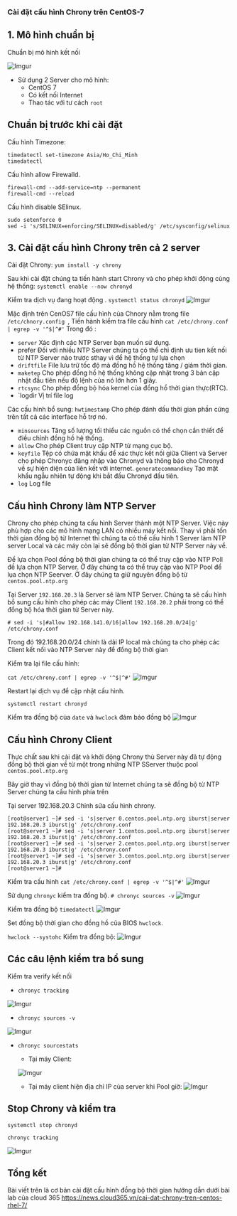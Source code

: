 <h3> Cài đặt cấu hình Chrony trên CentOS-7 

## 1. Mô hình chuẩn bị
Chuẩn bị mô hình kết nối

![Imgur](https://i.imgur.com/S595Tam.png)

* Sử dụng 2 Server cho mô hình:
    * CentOS 7
    * Có kết nối Internet
    * Thao tác với tư cách `root`

## Chuẩn bị trước khi cài đặt
Cấu hình Timezone:
```
timedatectl set-timezone Asia/Ho_Chi_Minh
timedatectl
```
Cấu hình allow Firewalld.
```
firewall-cmd --add-service=ntp --permanent 
firewall-cmd --reload 
```
Cấu hình disable SElinux.
```
sudo setenforce 0
sed -i 's/SELINUX=enforcing/SELINUX=disabled/g' /etc/sysconfig/selinux
```
## 3. Cài đặt cấu hình Chrony trên cả 2 server 
Cài đặt Chrony:
`yum install -y chrony`

Sau khi cài đặt chúng ta tiến hành start Chrony và cho phép khởi động cùng hệ thống:
`systemctl enable --now chronyd`

Kiểm tra dịch vụ đang hoạt động .
`systemctl status chronyd`
![Imgur](https://i.imgur.com/83WpnKq.png)

Mặc định trên CenOS7 file cấu hình của Chnory nằm trong file `/etc/chnory.config `, Tiến hành kiểm tra file cấu hình
`cat /etc/chrony.conf | egrep -v '^$|^#'`
Trong đó :
* `server` Xác định các NTP Server bạn muốn sử dụng.
* prefer Đối với nhiều NTP Server chúng ta có thể chỉ định ưu tien kết nối từ NTP Server nào trươc sthay vì để hệ thống tự lựa chọn
* `driftfile` File lưu trữ tốc độ mà đồng hồ hệ thống tăng / giảm thời gian.
* `maketep` Cho phép đồng hồ hệ thống không cập nhật trong 3 bản cập nhật đầu tiên nếu độ lệnh của nó lớn hơn 1 giây.
* `rtcsync` Cho phép đồng bộ hóa kernel của đồng hồ thời gian thực(RTC).
* `logdir Vị trí file log

Các cấu hình bổ sung:
`hwtimestamp` Cho phép đánh dấu thời gian phần cứng trên tất cả các interface hỗ trợ nó.
* `minsources` Tăng số lượng tối thiểu các nguồn có thể chọn cần thiết để điều chỉnh đồng hồ hệ thống.
* `allow` Cho phép Client truy cập NTP từ mạng cục bộ.
* `keyfile` Tệp có chứa mật khẩu để xác thực kết nối giữa Client và Server cho phép Chronyc đăng nhập vào Chronyd và thông báo cho Chronyd về sự hiện diện của liên kết với internet.
`generatecommandkey` Tạo mật khẩu ngẫu nhiên tự động khi bắt đầu Chronyd đầu tiên.
* `log` Log file

## Cấu hình Chrony làm NTP Server 
Chrony cho phép chúng ta cấu hình Server thành một NTP Server. Việc này phù hợp cho các mô hình mạng LAN có nhiều máy kết nối. Thay vì phải tốn thời gian đồng bộ từ Internet thì chúng ta có thể cấu hình 1 Server làm NTP server Local và các máy còn lại sẽ đồng bộ thời gian từ NTP Server này về.

Để lựa chọn Pool đồng bộ thời gian chúng ta có thể truy cập vào NTP Poll đề lựa chọn NTP Server. Ở đây chúng ta có thể truy cập vào NTP Pool để lụa chọn NTP Seerver. Ở đây chúng ta giữ nguyên đồng bộ từ `centos.pool.ntp.org`

Tại Server `192.168.20.3` là Server sẽ làm NTP Server. Chúng ta sẽ cấu hình bổ sung cấu hình cho phép các máy Client `192.168.20.2` phái trong có thể đồng bộ hóa thời gian từ Server này.

`# sed -i 's|#allow 192.168.141.0/16|allow 192.168.20.0/24|g' /etc/chrony.conf`

Trong đó 192.168.20.0/24 chính là dải IP local mà chúng ta cho phép các Client kết nối vào NTP Server này để đồng bộ thời gian

Kiểm tra lại file cấu hình:

`cat /etc/chrony.conf | egrep -v '^$|^#'`
![Imgur](https://i.imgur.com/CnDd7vs.png)

Restart lại dịch vụ để cập nhật cấu hình.

`systemctl restart chronyd`

Kiểm tra đồng bộ của `date` và `hwclock` đảm bảo đồng bộ
![Imgur](https://i.imgur.com/IiqDqCn.png)

## Cấu hình Chrony Client
Thực chất sau khi cài đặt và khởi động Chrony thù Server này đã tự động đồng bộ thời gian về từ một trong những NTP SServer thuộc pool `centos.pool.ntp.org`

Bây giờ thay vì đồng bộ thời gian từ Internet chúng ta sẽ đồng bộ từ NTP Server chúng ta cấu hình phía trên 

Tại server 192.168.20.3 Chỉnh sửa cấu hình chrony.
```
[root@server1 ~]# sed -i 's|server 0.centos.pool.ntp.org iburst|server 192.168.20.3 iburst|g' /etc/chrony.conf
[root@server1 ~]# sed -i 's|server 1.centos.pool.ntp.org iburst|server 192.168.20.3 iburst|g' /etc/chrony.conf
[root@server1 ~]# sed -i 's|server 2.centos.pool.ntp.org iburst|server 192.168.20.3 iburst|g' /etc/chrony.conf
[root@server1 ~]# sed -i 's|server 3.centos.pool.ntp.org iburst|server 192.168.20.3 iburst|g' /etc/chrony.conf
[root@server1 ~]#
```
Kiểm tra cấu hình
`cat /etc/chrony.conf | egrep -v '^$|^#'`
![Imgur](https://i.imgur.com/5fq0wBy.png)

Sử dụng `chronyc` kiểm tra đồng bộ.
`# chronyc sources -v`
![Imgur](https://i.imgur.com/RrgWne6.png)

Kiểm tra đồng bộ `timedatectl`
![Imgur](https://i.imgur.com/Uu3AahF.png)

Set đồng bộ thời gian cho đồng hồ của BIOS `hwclock`.

`hwclock --systohc`
Kiểm tra đồng bộ:
![Imgur](https://i.imgur.com/xaseZTy.png)

## Các câu lệnh kiểm tra bổ sung
Kiểm tra verify kết nối

* `chronyc tracking`

![Imgur](https://i.imgur.com/TZLmKD2.png)

* `chronyc sources -v`

![Imgur](https://i.imgur.com/5ZoaNWK.png)

* `chronyc sourcestats`
    * Tại máy Client:

    ![Imgur](https://i.imgur.com/IEn9TSF.png)

    * Tại máy client hiện địa chỉ IP của server khi Pool giờ:
    ![Imgur](https://i.imgur.com/NHdPmmM.png)

## Stop Chrony và kiểm tra 
`systemctl stop chronyd`

`chronyc tracking`

![Imgur](https://i.imgur.com/YTNKX2O.png)

## Tổng kết

Bài viết trên là cơ bản cài đặt cấu hình đồng bộ thời gian  hướng dẫn dưới bài lab của cloud 365
https://news.cloud365.vn/cai-dat-chrony-tren-centos-rhel-7/